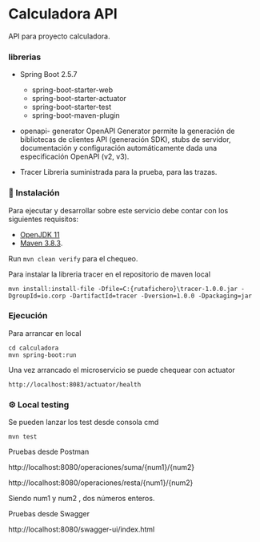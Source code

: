 # Calculadora API

API para proyecto calculadora.

### librerias
- Spring Boot 2.5.7
    - spring-boot-starter-web
    - spring-boot-starter-actuator
    - spring-boot-starter-test
    - spring-boot-maven-plugin

- openapi- generator
  OpenAPI Generator permite la generación de bibliotecas de clientes API (generación SDK), stubs de servidor, documentación y configuración automáticamente dada una especificación OpenAPI (v2, v3).
- Tracer
  Libreria suministrada para la prueba, para las trazas.
### 🔧 Instalación

Para ejecutar y desarrollar sobre este servicio debe contar con los siguientes requisitos:
- [OpenJDK 11](https://adoptopenjdk.net/installation.html#installers)
- [Maven 3.8.3](https://archive.apache.org/dist/maven/maven-3/3.8.3/binaries/).

Run `mvn clean verify` para el chequeo.

Para instalar la libreria tracer en el repositorio de maven local

`
mvn install:install-file -Dfile=C:{rutafichero}\tracer-1.0.0.jar -DgroupId=io.corp -DartifactId=tracer -Dversion=1.0.0 -Dpackaging=jar
`

### Ejecución

Para arrancar en local
```
cd calculadora
mvn spring-boot:run
```
Una vez arrancado el microservicio se puede chequear con actuator
```
http://localhost:8083/actuator/health
```

### ⚙️ Local testing
Se pueden lanzar los test desde consola cmd
```
mvn test
```
Pruebas desde Postman

http://localhost:8080/operaciones/suma/{num1}/{num2}

http://localhost:8080/operaciones/resta/{num1}/{num2}

Siendo num1 y num2 , dos números enteros.

Pruebas desde Swagger

http://localhost:8080/swagger-ui/index.html

 

